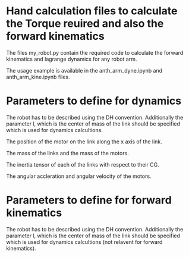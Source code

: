 # Hand calculation files to calculate the Torque reuired and also the forward kinematics
The files my_robot.py contain the required code to calculate the forward kinematics and lagrange dynamics for any robot arm.

The usage example is available in the anth_arm_dyne.ipynb and anth_arm_kine.ipynb files.

# Parameters to define for dynamics

The robot has to be described using the DH convention. Additionally the parameter l, which is the center of mass of the link should be specified which is used for dynamics calcultions.

The position of the motor on the link along the x axis of the link.

The mass of the links and the mass of the motors.

The inertia tensor of each of the links with respect to their CG.

The angular accleration and angular velocity of the motors.

# Parameters to define for forward kinematics

The robot has to be described using the DH convention. Additionally the parameter l, which is the center of mass of the link should be specified which is used for dynamics calcultions (not relavent for forward kinematics).
